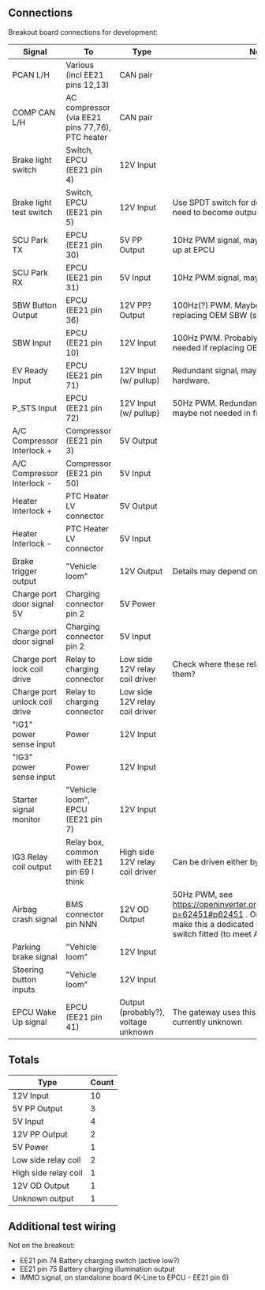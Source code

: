 ## Connections

Breakout board connections for development:

| Signal                        | To                                              | Type                                | Note                                                                                                                                                                         |
|-------------------------------|-------------------------------------------------|-------------------------------------|------------------------------------------------------------------------------------------------------------------------------------------------------------------------------|
| PCAN L/H                      | Various (incl EE21 pins 12,13)                  | CAN pair                            |                                                                                                                                                                              |
| COMP CAN L/H                  | AC compressor (via EE21 pins 77,76), PTC heater | CAN pair                            |                                                                                                                                                                              |
| Brake light switch            | Switch, EPCU (EE21 pin 4)                       | 12V Input                           |                                                                                                                                                                              |
| Brake light test switch       | Switch, EPCU (EE21 pin 5)                       | 12V Input                           | Use SPDT switch for development, "Test" may need to become output for final board.                                                                                           |
| SCU Park TX                   | EPCU (EE21 pin 30)                              | 5V PP Output                        | 10Hz PWM signal, maybe can be OD pulled up at EPCU                                                                                                                           |
| SCU Park RX                   | EPCU (EE21 pin 31)                              | 5V Input                            | 10Hz PWM signal, may need pullup to 5V                                                                                                                                       |
| SBW Button Output             | EPCU (EE21 pin 36)                              | 12V PP? Output                      | 100Hz(?) PWM. Maybe OD, Only needed if replacing OEM SBW (shift by wire).                                                                                                    |
| SBW Input                     | EPCU (EE21 pin 10)                              | 12V Input                           | 100Hz PWM. Probably OD with pullup. Only needed if replacing OEM SBW.                                                                                                        |
| EV Ready Input                | EPCU (EE21 pin 71)                              | 12V Input (w/ pullup)               | Redundant signal, maybe not needed in final hardware.                                                                                                                        |
| P_STS Input                   | EPCU (EE21 pin 72)                              | 12V Input (w/ pullup)               | 50Hz PWM. Redundant gear selector signal, maybe not needed in final hardware.                                                                                                |
| A/C Compressor Interlock +    | Compressor (EE21 pin 3)                         | 5V Output                           |                                                                                                                                                                              |
| A/C Compressor Interlock -    | Compressor (EE21 pin 50)                        | 5V Input                            |                                                                                                                                                                              |
| Heater Interlock +            | PTC Heater LV connector                         | 5V Output                           |                                                                                                                                                                              |
| Heater Interlock -            | PTC Heater LV connector                         | 5V Input                            |                                                                                                                                                                              |
| Brake trigger output          | "Vehicle loom"                                  | 12V Output                          | Details may depend on vehicle...                                                                                                                                             |
| Charge port door signal 5V    | Charging connector pin 2                        | 5V Power                            |                                                                                                                                                                              |
| Charge port door signal       | Charging connector pin 2                        | 5V Input                            |                                                                                                                                                                              |
| Charge port lock coil drive   | Relay to charging connector                     | Low side 12V relay coil driver      | Check where these relays are, do I still have them?                                                                                                                          |
| Charge port unlock coil drive | Relay to charging connector                     | Low side 12V relay coil driver      |                                                                                                                                                                              |
| "IG1" power sense input       | Power                                           | 12V Input                           |                                                                                                                                                                              |
| "IG3" power sense input       | Power                                           | 12V Input                           |                                                                                                                                                                              |
| Starter signal monitor        | "Vehicle loom", EPCU (EE21 pin 7)               | 12V Input                           |                                                                                                                                                                              |
| IG3 Relay coil output         | Relay box, common with EE21 pin 69 I think      | High side 12V relay coil driver     | Can be driven either by Fakon or by the OBC.                                                                                                                                 |
| Airbag crash signal           | BMS connector pin NNN                           | 12V OD Output                       | 50Hz PWM, see https://openinverter.org/forum/viewtopic.php?p=62451#p62451 . On final design maybe make this a dedicated module with inertia switch fitted (to meet AU regs). |
| Parking brake signal          | "Vehicle loom"                                  | 12V Input                           |                                                                                                                                                                              |
| Steering button inputs        | "Vehicle loom"                                  | 12V Input                           |                                                                                                                                                                              |
| EPCU Wake Up signal           | EPCU (EE21 pin 41)                              | Output (probably?), voltage unknown | The gateway uses this signal for something, currently unknown                                                                                                                |

## Totals

| Type                 | Count |
|----------------------|-------|
| 12V Input            | 10    |
| 5V PP Output         | 3     |
| 5V Input             | 4     |
| 12V PP Output        | 2     |
| 5V Power             | 1     |
| Low side relay coil  | 2     |
| High side relay coil | 1     |
| 12V OD Output        | 1     |
| Unknown output       | 1     |

## Additional test wiring

Not on the breakout:

* EE21 pin 74 Battery charging switch (active low?)
* EE21 pin 75 Battery charging illumination output
* IMMO signal, on standalone board (K-Line to EPCU - EE21 pin 6)







